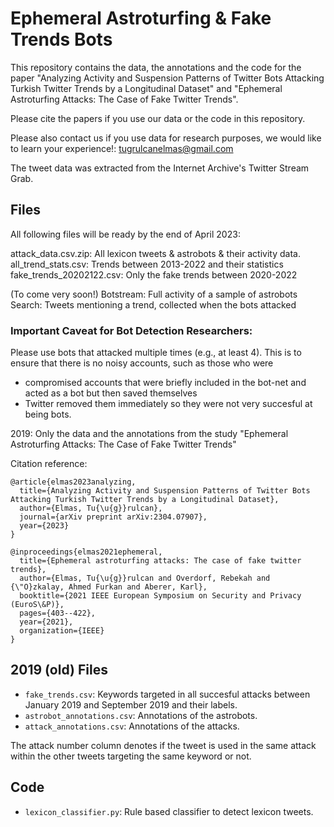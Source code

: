 # Ephemeral Astroturfing & Fake Trends Bots

This repository contains the data, the annotations and the code for the paper "Analyzing Activity and Suspension Patterns of Twitter Bots Attacking Turkish Twitter Trends by a Longitudinal Dataset" and "Ephemeral Astroturfing Attacks: The Case of Fake Twitter Trends". 

Please cite the papers if you use our data or the code in this repository.

Please also contact us if you use data for research purposes, we would like to learn your experience!: tugrulcanelmas@gmail.com

The tweet data was extracted from the Internet Archive's Twitter Stream Grab. 

## Files 

All following files will be ready by the end of April 2023:

attack_data.csv.zip: All lexicon tweets & astrobots & their activity data.
all_trend_stats.csv: Trends between 2013-2022 and their statistics
fake_trends_20202122.csv: Only the fake trends between 2020-2022

(To come very soon!)
Botstream: Full activity of a sample of astrobots
Search: Tweets mentioning a trend, collected when the bots attacked

### Important Caveat for Bot Detection Researchers:
Please use bots that attacked multiple times (e.g., at least 4). 
This is to ensure that there is no noisy accounts, such as those who were 
- compromised accounts that were briefly included in the bot-net and acted as a bot but then saved themselves 
- Twitter removed them immediately so they were not very succesful at being bots.

2019: Only the data and the annotations from the study "Ephemeral Astroturfing Attacks: The Case of Fake Twitter Trends"


Citation reference:

```
@article{elmas2023analyzing,
  title={Analyzing Activity and Suspension Patterns of Twitter Bots Attacking Turkish Twitter Trends by a Longitudinal Dataset},
  author={Elmas, Tu{\u{g}}rulcan},
  journal={arXiv preprint arXiv:2304.07907},
  year={2023}
}
```
```
@inproceedings{elmas2021ephemeral,
  title={Ephemeral astroturfing attacks: The case of fake twitter trends},
  author={Elmas, Tu{\u{g}}rulcan and Overdorf, Rebekah and {\"O}zkalay, Ahmed Furkan and Aberer, Karl},
  booktitle={2021 IEEE European Symposium on Security and Privacy (EuroS\&P)},
  pages={403--422},
  year={2021},
  organization={IEEE}
}
```

## 2019 (old) Files 

- `fake_trends.csv`: Keywords targeted in all succesful attacks between January 2019 and September 2019 and their labels.
- `astrobot_annotations.csv`: Annotations of the astrobots.
- `attack_annotations.csv`: Annotations of the attacks. 

The attack number column denotes if the tweet is used in the same attack within the other tweets targeting the same keyword or not.

## Code

- `lexicon_classifier.py`: Rule based classifier to detect lexicon tweets. 

